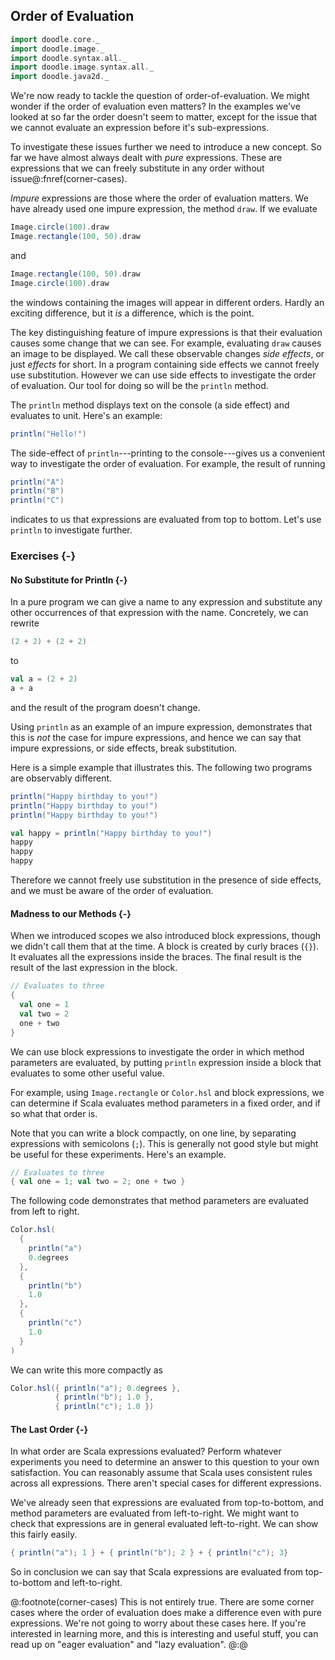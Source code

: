 ## Order of Evaluation

```scala mdoc:invisible
import doodle.core._
import doodle.image._
import doodle.syntax.all._
import doodle.image.syntax.all._
import doodle.java2d._
```

We're now ready to tackle the question of order-of-evaluation.
We might wonder if the order of evaluation even matters?
In the examples we've looked at so far the order doesn't seem to matter, except for the issue that we cannot evaluate an expression before it's sub-expressions.

To investigate these issues further we need to introduce a new concept.
So far we have almost always dealt with *pure* expressions.
These are expressions that we can freely substitute in any order without issue@:fnref(corner-cases).

*Impure* expressions are those where the order of evaluation matters.
We have already used one impure expression, the method `draw`.
If we evaluate

```scala
Image.circle(100).draw
Image.rectangle(100, 50).draw
```

and

```scala
Image.rectangle(100, 50).draw
Image.circle(100).draw
```

the windows containing the images will appear in different orders.
Hardly an exciting difference, but it *is* a difference, which is the point.

The key distinguishing feature of impure expressions is that their evaluation causes some change that we can see.
For example, evaluating `draw` causes an image to be displayed.
We call these observable changes *side effects*, or just *effects* for short.
In a program containing side effects we cannot freely use substitution.
However we can use side effects to investigate the order of evaluation.
Our tool for doing so will be the `println` method.

The `println` method displays text on the console (a side effect) and evaluates to unit.
Here's an example:

```scala mdoc
println("Hello!")
```

The side-effect of `println`---printing to the console---gives us a convenient way to investigate the order of evaluation.
For example, the result of running

```scala mdoc
println("A")
println("B")
println("C")
```

indicates to us that expressions are evaluated from top to bottom.
Let's use `println` to investigate further.


### Exercises {-}

#### No Substitute for Println {-}

In a pure program we can give a name to any expression and substitute any other occurrences of that expression with the name.
Concretely, we can rewrite

```scala mdoc:silent
(2 + 2) + (2 + 2)
```

to

```scala mdoc:silent
val a = (2 + 2)
a + a
```

and the result of the program doesn't change.

Using `println` as an example of an impure expression, demonstrates that this is *not* the case for impure expressions, and hence we can say that impure expressions, or side effects, break substitution.

<div class="solution">
Here is a simple example that illustrates this.
The following two programs are observably different.

```scala mdoc
println("Happy birthday to you!")
println("Happy birthday to you!")
println("Happy birthday to you!")
```

```scala mdoc
val happy = println("Happy birthday to you!")
happy
happy
happy
```

Therefore we cannot freely use substitution in the presence of side effects, and we must be aware of the order of evaluation.
</div>


#### Madness to our Methods {-}

When we introduced scopes we also introduced block expressions, though we didn't call them that at the time.
A block is created by curly braces (`{}`). It evaluates all the expressions inside the braces. The final result is the result of the last expression in the block.

```scala mdoc
// Evaluates to three
{
  val one = 1
  val two = 2
  one + two
}
```

We can use block expressions to investigate the order in which method parameters are evaluated, by putting `println` expression inside a block that evaluates to some other useful value.

For example, using `Image.rectangle` or `Color.hsl` and block expressions, we can determine if Scala evaluates method parameters in a fixed order, and if so what that order is.

Note that you can write a block compactly, on one line, by separating expressions with semicolons (`;`).
This is generally not good style but might be useful for these experiments.
Here's an example.

```scala mdoc
// Evaluates to three
{ val one = 1; val two = 2; one + two }
```

<div class="solution">
The following code demonstrates that method parameters are evaluated from left to right.

```scala mdoc
Color.hsl(
  {
    println("a")
    0.degrees
  },
  {
    println("b")
    1.0
  },
  {
    println("c")
    1.0
  }
)
```

We can write this more compactly as
```scala mdoc
Color.hsl({ println("a"); 0.degrees },
          { println("b"); 1.0 },
          { println("c"); 1.0 })
```
</div>


#### The Last Order {-}

In what order are Scala expressions evaluated?
Perform whatever experiments you need to determine an answer to this question to your own satisfaction.
You can reasonably assume that Scala uses consistent rules across all expressions.
There aren't special cases for different expressions.

<div class="solution">
We've already seen that expressions are evaluated from top-to-bottom, and method parameters are evaluated from left-to-right.
We might want to check that expressions are in general evaluated left-to-right.
We can show this fairly easily.

```scala mdoc
{ println("a"); 1 } + { println("b"); 2 } + { println("c"); 3}
```

So in conclusion we can say that Scala expressions are evaluated from top-to-bottom and left-to-right.
</div>

@:footnote(corner-cases)
This is not entirely true. There are some corner cases where the order of evaluation does make a difference even with pure expressions. We're not going to worry about these cases here. If you're interested in learning more, and this is interesting and useful stuff, you can read up on "eager evaluation" and "lazy evaluation".
@:@
